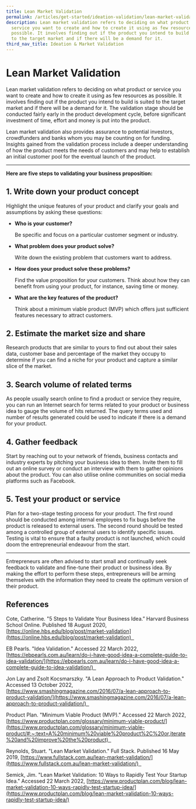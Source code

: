 ```yaml
---
title: Lean Market Validation
permalink: /articles/get-started/ideation-validation/lean-market-validation/
description: Lean market validation refers to deciding on what product or
  service you want to create and how to create it using as few resources as
  possible. It involves finding out if the product you intend to build is suited
  to the target market and if there will be a demand for it.
third_nav_title: Ideation & Market Validation
---
```

# Lean Market Validation 

Lean market validation refers to deciding on what product or service you want to create and how to create it using as few resources as possible. It involves finding out if the product you intend to build is suited to the target market and if there will be a demand for it. The validation stage should be conducted fairly early in the product development cycle, before significant investment of time, effort and money is put into the product.  

Lean market validation also provides assurance to potential investors, crowdfunders and banks whom you may be counting on for funding. Insights gained from the validation process include a deeper understanding of how the product meets the needs of customers and may help to establish an initial customer pool for the eventual launch of the product. 

---

**Here are five steps to validating your business proposition:** 

## 1.  Write down your product concept 
    

Highlight the unique features of your product and clarify your goals and assumptions by asking these questions: 

- **Who is your customer?**

	Be specific and focus on a particular customer segment or industry. 

- **What problem does your product solve?**  
	
	Write down the existing problem that customers want to address. 

	
- **How does your product solve these problems?**

	Find the value proposition for your customers. Think about how they can benefit from using your product, for instance, saving time or money. 

- **What are the key features of the product?**  
    
	Think about a minimum viable product (MVP) which offers just sufficient features necessary to attract customers. 

## 2.  Estimate the market size and share 
    

Research products that are similar to yours to find out about their sales data, customer base and percentage of the market they occupy to determine if you can find a niche for your product and capture a similar slice of the market. 

## 3.  Search volume of related terms 
    

As people usually search online to find a product or service they require, you can run an Internet search for terms related to your product or business idea to gauge the volume of hits returned. The query terms used and number of results generated could be used to indicate if there is a demand for your product. 

## 4.  Gather feedback 
    

Start by reaching out to your network of friends, business contacts and industry experts by pitching your business idea to them. Invite them to fill out an online survey or conduct an interview with them to gather opinions about the product. You can also utilise online communities on social media platforms such as Facebook. 

## 5.  Test your product or service 
    

Plan for a two-stage testing process for your product. The first round should be conducted among internal employees to fix bugs before the product is released to external users. The second round should be tested among a controlled group of external users to identify specific issues. Testing is vital to ensure that a faulty product is not launched, which could doom the entrepreneurial endeavour from the start. 

---

Entrepreneurs are often advised to start small and continually seek feedback to validate and fine-tune their product or business idea. By making the effort to perform these steps, entrepreneurs will be arming themselves with the information they need to create the optimum version of their product. 

## References 

Cote, Catherine. "5 Steps to Validate Your Business Idea.” Harvard Business School Online. Published 18 August 2020, [https://online.hbs.edu/blog/post/market-validation](https://online.hbs.edu/blog/post/market-validation)  

EB Pearls. "Idea Validation." Accessed 22 March 2022, [https://ebpearls.com.au/learn/do-i-have-good-idea-a-complete-guide-to-idea-validation/](https://ebpearls.com.au/learn/do-i-have-good-idea-a-complete-guide-to-idea-validation/)  

Jon Lay and Zsolt Kocsmarszky. "A Lean Approach to Product Validation." Accessed 13 October 2022, [https://www.smashingmagazine.com/2016/07/a-lean-approach-to-product-validation/](https://www.smashingmagazine.com/2016/07/a-lean-approach-to-product-validation/)  

Product Plan. "Minimum Viable Product (MVP)." Accessed 22 March 2022, [https://www.productplan.com/glossary/minimum-viable-product/](https://www.productplan.com/glossary/minimum-viable-product/#:~:text=A%20minimum%20viable%20product%2C%20or,iterate%20and%20improve%20the%20product)  

Reynolds, Stuart. "Lean Market Validation." Full Stack. Published 16 May 2019, [https://www.fullstack.com.au/lean-market-validation/](https://www.fullstack.com.au/lean-market-validation/)  

Semick, Jim. "Lean Market Validation: 10 Ways to Rapidly Test Your Startup Idea." Accessed 22 March 2022, [https://www.productplan.com/blog/lean-market-validation-10-ways-rapidly-test-startup-idea/](https://www.productplan.com/blog/lean-market-validation-10-ways-rapidly-test-startup-idea/)